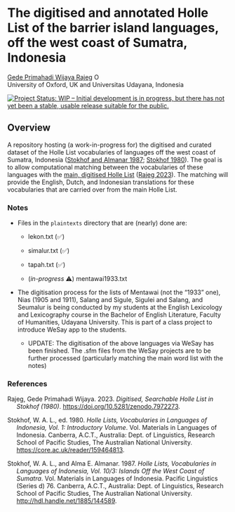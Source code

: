 The digitised and annotated Holle List of the barrier island languages,
off the west coast of Sumatra, Indonesia
================
[Gede Primahadi Wijaya
Rajeg](https://www.ling-phil.ox.ac.uk/people/gede-rajeg)
<a itemprop="sameAs" content="https://orcid.org/0000-0002-2047-8621" href="https://orcid.org/0000-0002-2047-8621" target="orcid.widget" rel="noopener noreferrer" style="vertical-align:top;"><img src="https://orcid.org/sites/default/files/images/orcid_16x16.png" style="width:1em;margin-right:.5em;" alt="ORCID iD icon"></a></br>University
of Oxford, UK and Universitas Udayana, Indonesia

<!-- README.md is generated from README.Rmd. Please edit that file -->
<!-- badges: start -->

[![Project Status: WIP – Initial development is in progress, but there
has not yet been a stable, usable release suitable for the
public.](https://www.repostatus.org/badges/latest/wip.svg)](https://www.repostatus.org/#wip)

<!-- badges: end -->

## Overview

A repository hosting (a work-in-progress for) the digitised and curated
dataset of the Holle List vocabularies of languages off the west coast
of Sumatra, Indonesia ([Stokhof and Almanar 1987](#ref-holle1987);
[Stokhof 1980](#ref-holleli1980)). The goal is to allow computational
matching between the vocabularies of these languages with the [main,
digitised Holle
List](https://engganolang.github.io/digitised-holle-list/) ([Rajeg
2023](#ref-rajeg2023)). The matching will provide the English, Dutch,
and Indonesian translations for these vocabularies that are carried over
from the main Holle List.

### Notes

- Files in the `plaintexts` directory that are (nearly) done are:

  - lekon.txt (✅)

  - simalur.txt (✅)

  - tapah.txt (✅)

  - (*in-progress* ⚠) mentawai1933.txt

- The digitisation process for the lists of Mentawai (not the “1933”
  one), Nias (1905 and 1911), Salang and Sigule, Sigulei and Salang, and
  Seumalur is being conducted by my students at the English Lexicology
  and Lexicography course in the Bachelor of English Literature, Faculty
  of Humanities, Udayana University. This is part of a class project to
  introduce WeSay app to the students.

  - UPDATE: The digitisation of the above languages via WeSay has been
    finished. The .sfm files from the WeSay projects are to be further
    processed (particularly matching the main word list with the notes)

### References

<div id="refs" class="references csl-bib-body hanging-indent">

<div id="ref-rajeg2023" class="csl-entry">

Rajeg, Gede Primahadi Wijaya. 2023. *Digitised, Searchable Holle List in
Stokhof (1980)*. <https://doi.org/10.5281/zenodo.7972273>.

</div>

<div id="ref-holleli1980" class="csl-entry">

Stokhof, W. A. L., ed. 1980. *Holle Lists, Vocabularies in Languages of
Indonesia, Vol. 1: Introductory Volume*. Vol. Materials in Languages of
Indonesia. Canberra, A.C.T., Australia: Dept. of Linguistics, Research
School of Pacific Studies, The Australian National University.
<https://core.ac.uk/reader/159464813>.

</div>

<div id="ref-holle1987" class="csl-entry">

Stokhof, W. A. L., and Alma E. Almanar. 1987. *Holle Lists, Vocabularies
in Languages of Indonesia, Vol. 10/3: Islands Off the West Coast of
Sumatra*. Vol. Materials in Languages of Indonesia. Pacific Linguistics
(Series d) 76. Canberra, A.C.T., Australia: Dept. of Linguistics,
Research School of Pacific Studies, The Australian National University.
<http://hdl.handle.net/1885/144589>.

</div>

</div>
